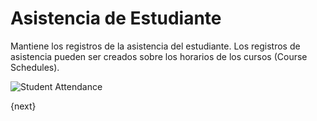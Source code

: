 <!-- add-breadcrumbs -->
# Asistencia de Estudiante

Mantiene los registros de la asistencia del estudiante. Los registros de asistencia pueden ser creados sobre los horarios de los cursos (Course Schedules).

<img class="screenshot" alt="Student Attendance" src="{{docs_base_url}}/assets/img/education/schedule/student-attendance.png">

{next}
